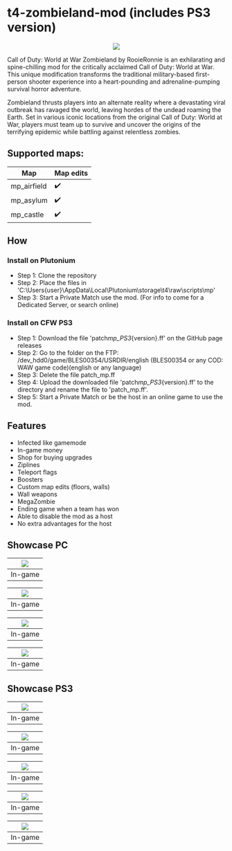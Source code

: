 # t4-zombieland-mod (includes PS3 version)

<p align="center">
    <img src="assets/github/banner.png?raw=true" />
</p>

Call of Duty: World at War Zombieland by RooieRonnie is an exhilarating and spine-chilling mod for the critically acclaimed Call of Duty: World at War. This unique modification transforms the traditional military-based first-person shooter experience into a heart-pounding and adrenaline-pumping survival horror adventure.

Zombieland thrusts players into an alternate reality where a devastating viral outbreak has ravaged the world, leaving hordes of the undead roaming the Earth. Set in various iconic locations from the original Call of Duty: World at War, players must team up to survive and uncover the origins of the terrifying epidemic while battling against relentless zombies.

## Supported maps:

| Map         | Map edits |
| ----------- | --------- |
| mp_airfield | ✔️        |
| mp_asylum   | ✔️        |
| mp_castle   | ✔️        |

## How

### Install on Plutonium

- Step 1: Clone the repository
- Step 2: Place the files in 'C:\Users\{user}\AppData\Local\Plutonium\storage\t4\raw\scripts\mp'
- Step 3: Start a Private Match use the mod.
  (For info to come for a Dedicated Server, or search online)

### Install on CFW PS3

- Step 1: Download the file 'patch*mp_PS3*{version}.ff' on the GitHub page releases
- Step 2: Go to the folder on the FTP: /dev_hdd0/game/BLES00354/USRDIR/english (BLES00354 or any COD: WAW game code)(english or any language)
- Step 3: Delete the file patch_mp.ff
- Step 4: Upload the downloaded file 'patch*mp_PS3*{version}.ff' to the directory and rename the file to 'patch_mp.ff'.
- Step 5: Start a Private Match or be the host in an online game to use the mod.

## Features

- Infected like gamemode
- In-game money
- Shop for buying upgrades
- Ziplines
- Teleport flags
- Boosters
- Custom map edits (floors, walls)
- Wall weapons
- MegaZombie
- Ending game when a team has won
- Able to disable the mod as a host
- No extra advantages for the host

## Showcase PC

| <img src="assets/github/PC/zombie_land_1.png?raw=true" /> |
| :-------------------------------------------------------: |
|                          In-game                          |

| <img src="assets/github/PC/zombie_land_2.png?raw=true" /> |
| :-------------------------------------------------------: |
|                          In-game                          |

| <img src="assets/github/PC/zombie_land_3.png?raw=true" /> |
| :-------------------------------------------------------: |
|                          In-game                          |

| <img src="assets/github/PC/zombie_land_4.png?raw=true" /> |
| :-------------------------------------------------------: |
|                          In-game                          |

## Showcase PS3

| <img src="assets/github/PS3/zombie_land_1.png?raw=true" /> |
| :--------------------------------------------------------: |
|                          In-game                           |

| <img src="assets/github/PS3/zombie_land_2.png?raw=true" /> |
| :--------------------------------------------------------: |
|                          In-game                           |

| <img src="assets/github/PS3/zombie_land_3.png?raw=true" /> |
| :--------------------------------------------------------: |
|                          In-game                           |

| <img src="assets/github/PS3/zombie_land_4.png?raw=true" /> |
| :--------------------------------------------------------: |
|                          In-game                           |

| <img src="assets/github/PS3/zombie_land_5.png?raw=true" /> |
| :--------------------------------------------------------: |
|                          In-game                           |
